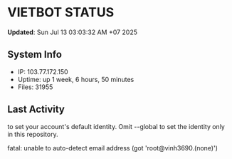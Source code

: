 # VIETBOT STATUS
**Updated**: Sun Jul 13 03:03:32 AM +07 2025

## System Info
- IP: 103.77.172.150
- Uptime: up 1 week, 6 hours, 50 minutes
- Files: 31955

## Last Activity

to set your account's default identity.
Omit --global to set the identity only in this repository.

fatal: unable to auto-detect email address (got 'root@vinh3690.(none)')
